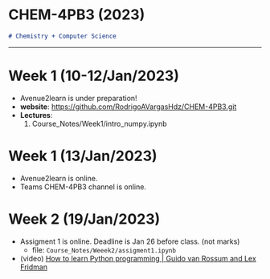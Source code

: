 <!-- ---
marp: true
theme: default
# _class: invet
backgroundColor: #fff
# backgroundImage: url('../Figures/dallemini.png')
paginate: true
math: katex
---
# https://marp.app/

<style>
section { 
    font-size: 30px; 
}
img[alt~="center"] {
  display: block;
  margin: 0 auto;
}
</style>
<style scoped>section { font-size: 30px; }</style>
 -->


# **CHEM-4PB3 (2023)**

```markdown
# Chemistry + Computer Science
```

---

# **Week 1 (10-12/Jan/2023)**
* Avenue2learn is under preparation!
* **website**: https://github.com/RodrigoAVargasHdz/CHEM-4PB3.git
* **Lectures**: 
  1. Course_Notes/Week1/intro_numpy.ipynb

# **Week 1 (13/Jan/2023)**
* Avenue2learn is online.
* Teams CHEM-4PB3 channel is online.

# **Week 2 (19/Jan/2023)**
* Assigment 1 is online. Deadline is Jan 26 before class. (not marks)
  * file: ```Course_Notes/Weeek2/assigment1.ipynb```
* (video) [How to learn Python programming | Guido van Rossum and Lex Fridman](https://www.youtube.com/watch?v=F2Mx-u7auUs)
  


